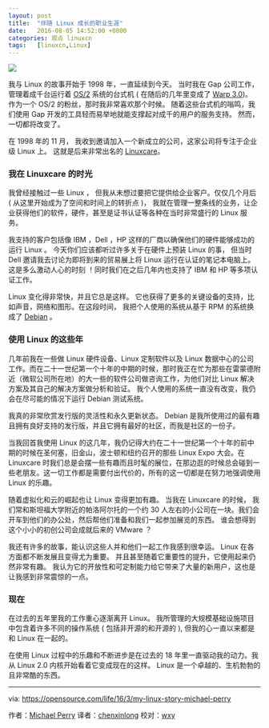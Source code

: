```yaml
---
layout: post
title:	"伴随 Linux 成长的职业生涯"
date:	2016-08-05 14:52:00 +0800 
categories:	观点 linuxcn 
tags:	[linuxcn,Linux]
---
```



![](/Asserts/Images//attachment/album/201608/05/145301g661zu63i7z8n936.jpg)


我与 Linux 的故事开始于 1998 年，一直延续到今天。 当时我在 Gap 公司工作，管理着成千台运行着 [OS/2](https://en.wikipedia.org/wiki/OS/2) 系统的台式机 ( 在随后的几年里变成了 [Warp 3.0](https://archive.org/details/IBMOS2Warp3Collection))。 作为一个 OS/2 的粉丝，那时我非常喜欢那个时候。 随着这些台式机的嗡鸣，我们使用 Gap 开发的工具轻而易举地就能支撑起对成千的用户的服务支持。 然而，一切都将改变了。


在 1998 年的 11 月， 我收到邀请加入一个新成立的公司，这家公司将专注于企业级 Linux 上。 这就是后来非常出名的 [Linuxcare](https://archive.org/details/IBMOS2Warp3Collection)。


### 我在 Linuxcare 的时光


我曾经接触过一些 Linux ， 但我从未想过要把它提供给企业客户。仅仅几个月后 ( 从这里开始成为了空间和时间上的转折点 )， 我就在管理一整条线的业务，让企业获得他们的软件，硬件，甚至是证书认证等各种在当时非常盛行的 Linux 服务。


我支持的客户包括像 IBM ，Dell ，HP 这样的厂商以确保他们的硬件能够成功的运行 Linux 。 今天你们应该都听过许多关于在硬件上预装 Linux 的事， 但当时 Dell 邀请我去讨论为即将到来的贸易展上将 Linux 运行在认证的笔记本电脑上。 这是多么激动人心的时刻 ！同时我们在之后几年内也支持了 IBM 和 HP 等多项认证工作。


Linux 变化得非常快，并且它总是这样。 它也获得了更多的关键设备的支持，比如声音，网络和图形。在这段时间， 我把个人使用的系统从基于 RPM 的系统换成了 [Debian](https://en.wikipedia.org/wiki/Linuxcare) 。


### 使用 Linux 的这些年


几年前我在一些做 Linux 硬件设备、Linux 定制软件以及 Linux 数据中心的公司工作。而在二十一世纪第一个十年的中期的时候，那时我正在忙为那些在雷蒙德附近（微软公司所在地）的大一些的软件公司做咨询工作，为他们对比 Linux 解决方案及其自己的解决方案做分析和验证。 我个人使用的系统一直没有改变，我仍会在尽可能的情况下运行 Debian 测试系统。


我真的非常欣赏发行版的灵活性和永久更新状态。 Debian 是我所使用过的最有趣且拥有良好支持的发行版，并且它拥有最好的社区，而我是社区的一份子。


当我回首我使用 Linux 的这几年，我仍记得大约在二十一世纪第一个十年的前中期的时候在圣何塞，旧金山，波士顿和纽约召开的那些 Linux Expo 大会。在 Linuxcare 时我们总是会摆一些有趣而且时髦的展位，在那边逛的时候总会碰到一些老朋友。这一切工作都是需要付出代价的，所有的这一切都是在努力地强调使用 Linux 的乐趣。


随着虚拟化和云的崛起也让 Linux 变得更加有趣。 当我在 Linuxcare 的时候， 我们常和斯坦福大学附近的帕洛阿尔托的一个约 30 人左右的小公司在一块。我们会开车到他们的办公处，然后帮他们准备和我们一起参加展览的东西。 谁会想得到这个小小的初创公司会成就后来的 VMware ？


我还有许多的故事，能认识这些人并和他们一起工作我感到很幸运。 Linux 在各方面都不断发展且变得尤为重要。 并且甚至随着它重要性的提升，它使用起来仍然非常有趣。 我认为它的开放性和可定制能力给它带来了大量的新用户，这也是让我感到非常震惊的一点。


### 现在


在过去的五年里我的工作重心逐渐离开 Linux。 我所管理的大规模基础设施项目中包含着许多不同的操作系统 ( 包括非开源的和开源的 ), 但我的心一直以来都是和 Linux 在一起的。


在使用 Linux 过程中的乐趣和不断进步是在过去的 18 年里一直驱动我的动力。我从 Linux 2.0 内核开始看着它变成现在的这样。 Linux 是一个卓越的、生机勃勃的且非常酷的东西。




---


via: <https://opensource.com/life/16/3/my-linux-story-michael-perry>


作者：[Michael Perry](https://opensource.com/users/mpmilestogo) 译者：[chenxinlong](https://github.com/chenxinlong) 校对：[wxy](https://github.com/wxy)

